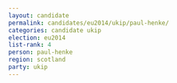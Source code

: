 ```yaml
---
layout: candidate
permalink: candidates/eu2014/ukip/paul-henke/
categories: candidate ukip
election: eu2014
list-rank: 4
person: paul-henke
region: scotland
party: ukip
---
```

